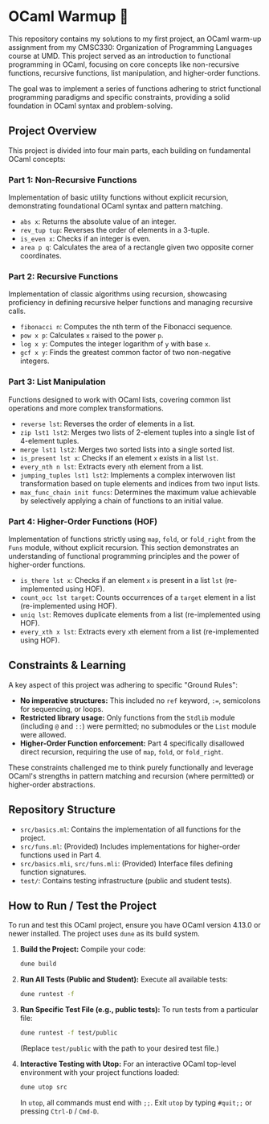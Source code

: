 # OCaml Warmup 🐪

This repository contains my solutions to my first project, an OCaml warm-up assignment from my CMSC330: Organization of Programming Languages course at UMD. This project served as an introduction to functional programming in OCaml, focusing on core concepts like non-recursive functions, recursive functions, list manipulation, and higher-order functions.

The goal was to implement a series of functions adhering to strict functional programming paradigms and specific constraints, providing a solid foundation in OCaml syntax and problem-solving.

## Project Overview

This project is divided into four main parts, each building on fundamental OCaml concepts:

### Part 1: Non-Recursive Functions
Implementation of basic utility functions without explicit recursion, demonstrating foundational OCaml syntax and pattern matching.
* `abs x`: Returns the absolute value of an integer.
* `rev_tup tup`: Reverses the order of elements in a 3-tuple.
* `is_even x`: Checks if an integer is even.
* `area p q`: Calculates the area of a rectangle given two opposite corner coordinates.

### Part 2: Recursive Functions
Implementation of classic algorithms using recursion, showcasing proficiency in defining recursive helper functions and managing recursive calls.
* `fibonacci n`: Computes the nth term of the Fibonacci sequence.
* `pow x p`: Calculates `x` raised to the power `p`.
* `log x y`: Computes the integer logarithm of `y` with base `x`.
* `gcf x y`: Finds the greatest common factor of two non-negative integers.

### Part 3: List Manipulation
Functions designed to work with OCaml lists, covering common list operations and more complex transformations.
* `reverse lst`: Reverses the order of elements in a list.
* `zip lst1 lst2`: Merges two lists of 2-element tuples into a single list of 4-element tuples.
* `merge lst1 lst2`: Merges two sorted lists into a single sorted list.
* `is_present lst x`: Checks if an element `x` exists in a list `lst`.
* `every_nth n lst`: Extracts every `n`th element from a list.
* `jumping_tuples lst1 lst2`: Implements a complex interwoven list transformation based on tuple elements and indices from two input lists.
* `max_func_chain init funcs`: Determines the maximum value achievable by selectively applying a chain of functions to an initial value.

### Part 4: Higher-Order Functions (HOF)
Implementation of functions strictly using `map`, `fold`, or `fold_right` from the `Funs` module, without explicit recursion. This section demonstrates an understanding of functional programming principles and the power of higher-order functions.
* `is_there lst x`: Checks if an element `x` is present in a list `lst` (re-implemented using HOF).
* `count_occ lst target`: Counts occurrences of a `target` element in a list (re-implemented using HOF).
* `uniq lst`: Removes duplicate elements from a list (re-implemented using HOF).
* `every_xth x lst`: Extracts every `x`th element from a list (re-implemented using HOF).

## Constraints & Learning

A key aspect of this project was adhering to specific "Ground Rules":
* **No imperative structures:** This included no `ref` keyword, `:=`, semicolons for sequencing, or loops.
* **Restricted library usage:** Only functions from the `Stdlib` module (including `@` and `::`) were permitted; no submodules or the `List` module were allowed.
* **Higher-Order Function enforcement:** Part 4 specifically disallowed direct recursion, requiring the use of `map`, `fold`, or `fold_right`.

These constraints challenged me to think purely functionally and leverage OCaml's strengths in pattern matching and recursion (where permitted) or higher-order abstractions.

## Repository Structure

* `src/basics.ml`: Contains the implementation of all functions for the project.
* `src/funs.ml`: (Provided) Includes implementations for higher-order functions used in Part 4.
* `src/basics.mli`, `src/funs.mli`: (Provided) Interface files defining function signatures.
* `test/`: Contains testing infrastructure (public and student tests).

## How to Run / Test the Project

To run and test this OCaml project, ensure you have OCaml version 4.13.0 or newer installed. The project uses `dune` as its build system.

1.  **Build the Project:**
    Compile your code:
    ```bash
    dune build
    ```

2.  **Run All Tests (Public and Student):**
    Execute all available tests:
    ```bash
    dune runtest -f
    ```

3.  **Run Specific Test File (e.g., public tests):**
    To run tests from a particular file:
    ```bash
    dune runtest -f test/public
    ```

    (Replace `test/public` with the path to your desired test file.)

4.  **Interactive Testing with Utop:**
    For an interactive OCaml top-level environment with your project functions loaded:
    ```bash
    dune utop src
    ```

    In `utop`, all commands must end with `;;`. Exit `utop` by typing `#quit;;` or pressing `Ctrl-D` / `Cmd-D`.
